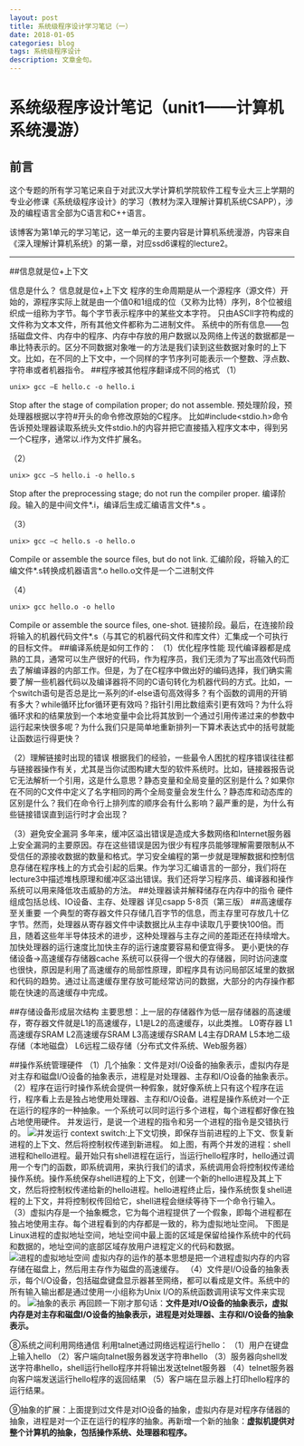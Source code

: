 ```yaml
---
layout: post
title: 系统级程序设计学习笔记（一）
date: 2018-01-05
categories: blog
tags: 系统级程序设计
description: 文章金句。
---
```


系统级程序设计笔记（unit1——计算机系统漫游）
===

## 前言

这个专题的所有学习笔记来自于对武汉大学计算机学院软件工程专业大三上学期的专业必修课《系统级程序设计》的学习（教材为深入理解计算机系统CSAPP），涉及的编程语言全部为C语言和C++语言。

该博客为第1单元的学习笔记，这一单元的主要内容是计算机系统漫游，内容来自《深入理解计算机系统》的第一章，对应ssd6课程的lecture2。

-------------------
##信息就是位+上下文

信息是什么？ 信息就是位+上下文
程序的生命周期是从一个源程序（源文件）开始的，源程序实际上就是由一个值0和1组成的位（又称为比特）序列，8个位被组织成一组称为字节。每个字节表示程序中的某些文本字符。
只由ASCII字符构成的文件称为文本文件，所有其他文件都称为二进制文件。
系统中的所有信息——包括磁盘文件、内存中的程序、内存中存放的用户数据以及网络上传送的数据都是一串比特表示的。区分不同数据对象唯一的方法是我们读到这些数据对象时的上下文。比如，在不同的上下文中，一个同样的字节序列可能表示一个整数、浮点数、字符串或者机器指令。
##程序被其他程序翻译成不同的格式
（1）
```
unix> gcc –E hello.c -o hello.i
```
Stop after the stage of compilation proper; do not assemble.
预处理阶段，预处理器根据以字符#开头的命令修改原始的C程序。
比如#include$<$stdio.h$>$命令告诉预处理器读取系统头文件stdio.h的内容并把它直接插入程序文本中，得到另一个C程序，通常以.i作为文件扩展名。

（2）
```
unix> gcc –S hello.i -o hello.s
```
Stop after the preprocessing stage; do not run the compiler proper.
编译阶段。输入的是中间文件*.i，编译后生成汇编语言文件*.s 。

（3）
```
unix> gcc –c hello.s -o hello.o
```
Compile or assemble the source files, but do not link.
汇编阶段，将输入的汇编文件*.s转换成机器语言*.o
hello.o文件是一个二进制文件

（4）
```
unix> gcc hello.o -o hello
```
Compile or assemble the source files, one-shot.
链接阶段。最后，在连接阶段将输入的机器代码文件*.s（与其它的机器代码文件和库文件）汇集成一个可执行的目标文件。
##编译系统是如何工作的：
（1）优化程序性能
现代编译器都是成熟的工具，通常可以生产很好的代码，作为程序员，我们无须为了写出高效代码而去了解编译器的内部工作。但是，为了在C程序中做出好的编码选择，我们确实需要了解一些机器代码以及编译器将不同的C语句转化为机器代码的方式。比如，一个switch语句是否总是比一系列的if-else语句高效得多？有个函数的调用的开销有多大？while循环比for循环更有效吗？指针引用比数组索引更有效吗？为什么将循环求和的结果放到一个本地变量中会比将其放到一个通过引用传递过来的参数中运行起来快很多呢？为什么我们只是简单地重新排列一下算术表达式中的括号就能让函数运行得更快？

（2）理解链接时出现的错误
根据我们的经验，一些最令人困扰的程序错误往往都与链接器操作有关，尤其是当你试图构建大型的软件系统时。比如，链接器报告说它无法解析一个引用，这是什么意思？静态变量和全局变量的区别是什么？如果你在不同的C文件中定义了名字相同的两个全局变量会发生什么？静态库和动态库的区别是什么？我们在命令行上排列库的顺序会有什么影响？最严重的是，为什么有些链接错误直到运行时才会出现？

（3）避免安全漏洞
多年来，缓冲区溢出错误是造成大多数网络和Internet服务器上安全漏洞的主要原因。存在这些错误是因为很少有程序员能够理解需要限制从不受信任的源接收数据的数量和格式。学习安全编程的第一步就是理解数据和控制信息存储在程序栈上的方式会引起的后果。作为学习汇编语言的一部分，我们将在lecture3中描述堆栈原理和缓冲区溢出错误。我们还将学习程序员、编译器和操作系统可以用来降低攻击威胁的方法。
##处理器读并解释储存在内存中的指令
硬件组成包括总线、IO设备、主存、处理器 
详见csapp 5-8页（第三版）
##高速缓存至关重要
一个典型的寄存器文件只存储几百字节的信息，而主存里可存放几十亿字节。然而，处理器从寄存器文件中读数据比从主存中读取几乎要快100倍。而且，随着这些年半导体技术的进步，这种处理器与主存之间的差距还在持续增大。加快处理器的运行速度比加快主存的运行速度要容易和便宜得多。
更小更快的存储设备->高速缓存存储器cache
系统可以获得一个很大的存储器，同时访问速度也很快，原因是利用了高速缓存的局部性原理，即程序具有访问局部区域里的数据和代码的趋势。通过让高速缓存里存放可能经常访问的数据，大部分的内存操作都能在快速的高速缓存中完成。

##存储设备形成层次结构
主要思想：上一层的存储器作为低一层存储器的高速缓存，寄存器文件就是L1的高速缓存，L1是L2的高速缓存，以此类推。
L0寄存器 
L1高速缓存SRAM
L2高速缓存SRAM
L3高速缓存SRAM
L4主存DRAM
L5本地二级存储（本地磁盘）
L6远程二级存储（分布式文件系统、Web服务器）

##操作系统管理硬件
（1）几个抽象：文件是对I/O设备的抽象表示，虚拟内存是对主存和磁盘I/O设备的抽象表示，进程是对处理器、主存和I/O设备的抽象表示。
（2）程序在运行时操作系统会提供一种假象，就好像系统上只有这个程序在运行，程序看上去是独占地使用处理器、主存和I/O设备。进程是操作系统对一个正在运行的程序的一种抽象。一个系统可以同时运行多个进程，每个进程都好像在独占地使用硬件。
并发运行，是说一个进程的指令和另一个进程的指令是交错执行的。
![并发运行](http://img.blog.csdn.net/20180129180234728?watermark/2/text/aHR0cDovL2Jsb2cuY3Nkbi5uZXQvcXFfMzc2NTEzMjU=/font/5a6L5L2T/fontsize/400/fill/I0JBQkFCMA==/dissolve/70/gravity/SouthEast)
context switch:上下文切换，即保存当前进程的上下文、恢复新进程的上下文、然后将控制权传递到新进程。
如上图，有两个并发的进程：shell进程和hello进程。最开始只有shell进程在运行，当运行hello程序时，hello通过调用一个专门的函数，即系统调用，来执行我们的请求，系统调用会将控制权传递给操作系统。操作系统保存shell进程的上下文，创建一个新的hello进程及其上下文，然后将控制权传递给新的hello进程。hello进程终止后，操作系统恢复shell进程的上下文，并将控制权传回给它，shell进程会继续等待下一个命令行输入。
（3）虚拟内存是一个抽象概念，它为每个进程提供了一个假象，即每个进程都在独占地使用主存。每个进程看到的内存都是一致的，称为虚拟地址空间。
下图是Linux进程的虚拟地址空间，地址空间中最上面的区域是保留给操作系统中的代码和数据的，地址空间的底部区域存放用户进程定义的代码和数据。
![进程的虚拟地址空间](http://img.blog.csdn.net/20180129180317945?watermark/2/text/aHR0cDovL2Jsb2cuY3Nkbi5uZXQvcXFfMzc2NTEzMjU=/font/5a6L5L2T/fontsize/400/fill/I0JBQkFCMA==/dissolve/70/gravity/SouthEast)
虚拟内存的运作的基本思想是把一个进程虚拟内存的内容存储在磁盘上，然后用主存作为磁盘的高速缓存。
（4）文件是I/O设备的抽象表示，每个I/O设备，包括磁盘键盘显示器甚至网络，都可以看成是文件。系统中的所有输入输出都是通过使用一小组称为Unix I/O的系统函数调用读写文件来实现的。
![抽象的表示](http://img.blog.csdn.net/20180129180409351?watermark/2/text/aHR0cDovL2Jsb2cuY3Nkbi5uZXQvcXFfMzc2NTEzMjU=/font/5a6L5L2T/fontsize/400/fill/I0JBQkFCMA==/dissolve/70/gravity/SouthEast)
再回顾一下刚才那句话：**文件是对I/O设备的抽象表示，虚拟内存是对主存和磁盘I/O设备的抽象表示，进程是对处理器、主存和I/O设备的抽象表示。**

⑧系统之间利用网络通信
利用talnet通过网络远程运行hello：
（1）用户在键盘上输入hello
（2）客户端向talnet服务器发送字符串hello
（3）服务器向shell发送字符串hello，shell运行hello程序并将输出发送telnet服务器
（4）telnet服务器向客户端发送运行hello程序的返回结果
（5）客户端在显示器上打印hello程序的运行结果。

⑨抽象的扩展：上面提到过文件是对IO设备的抽象，虚拟内存是对程序存储器的抽象，进程是对一个正在运行的程序的抽象。再新增一个新的抽象：**虚拟机提供对整个计算机的抽象，包括操作系统、处理器和程序。**
